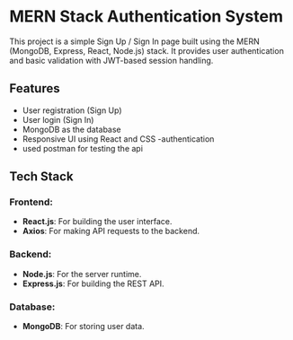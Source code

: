 # MERN Stack Authentication System

This project is a simple Sign Up / Sign In page built using the MERN (MongoDB, Express, React, Node.js) stack. It provides user authentication and basic validation with JWT-based session handling.

## Features

- User registration (Sign Up)
- User login (Sign In)
- MongoDB as the database
- Responsive UI using React and CSS
-authentication 
- used postman for testing the api

## Tech Stack

### Frontend:
- **React.js**: For building the user interface.
- **Axios**: For making API requests to the backend.

### Backend:
- **Node.js**: For the server runtime.
- **Express.js**: For building the REST API.

### Database:
- **MongoDB**: For storing user data.
